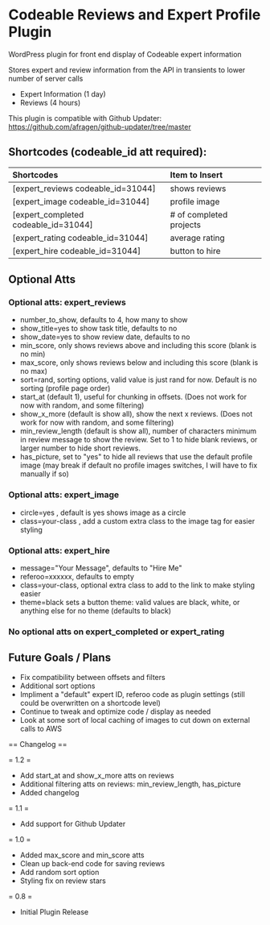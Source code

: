 # Codeable Reviews and Expert Profile Plugin

WordPress plugin for front end display of Codeable expert information

Stores expert and review information from the API in transients to lower number of server calls
* Expert Information (1 day)
* Reviews (4 hours)

This plugin is compatible with Github Updater: https://github.com/afragen/github-updater/tree/master

## Shortcodes (codeable_id att required):

| Shortcodes       | Item to Insert       |
|:------------- |:-------------|
| [expert_reviews codeable_id=31044] | shows reviews |
| [expert_image codeable_id=31044] | profile image |
| [expert_completed codeable_id=31044] | # of completed projects |
| [expert_rating codeable_id=31044] | average rating |
| [expert_hire codeable_id=31044] | button to hire |

## Optional Atts
### Optional atts: expert_reviews
* number_to_show, defaults to 4, how many to show
* show_title=yes to show task title, defaults to no
* show_date=yes to show review date, defaults to no
* min_score, only shows reviews above and including this score (blank is no min)
* max_score, only shows reviews below and including this score (blank is no max)
* sort=rand, sorting options, valid value is just rand for now. Default is no sorting (profile page order)
* start_at (default 1), useful for chunking in offsets. (Does not work for now with random, and some filtering)
* show_x_more (default is show all), show the next x reviews. (Does not work for now with random, and some filtering)
* min_review_length (default is show all), number of characters minimum in review message to show the review. Set to 1 to hide blank reviews, or larger number to hide short reviews. 
* has_picture, set to "yes" to hide all reviews that use the default profile image (may break if default no profile images switches, I will have to fix manually if so)

### Optional atts: expert_image
* circle=yes , default is yes shows image as a circle
* class=your-class , add a custom extra class to the image tag for easier styling

### Optional atts: expert_hire
* message="Your Message", defaults to "Hire Me"
* referoo=xxxxxx, defaults to empty
* class=your-class, optional extra class to add to the link to make styling easier
* theme=black sets a button theme: valid values are black, white, or anything else for no theme (defaults to black)

### No optional atts on expert_completed or expert_rating

## Future Goals / Plans

* Fix compatibility between offsets and filters
* Additional sort options
* Impliment a "default" expert ID, referoo code as plugin settings (still could be overwritten on a shortcode level)
* Continue to tweak and optimize code / display as needed
* Look at some sort of local caching of images to cut down on external calls to AWS

== Changelog ==

= 1.2 =
* Add start_at and show_x_more atts on reviews
* Additional filtering atts on reviews: min_review_length, has_picture
* Added changelog

= 1.1 =
* Add support for Github Updater

= 1.0 =
* Added max_score and min_score atts
* Clean up back-end code for saving reviews
* Add random sort option
* Styling fix on review stars

= 0.8 =
* Initial Plugin Release
